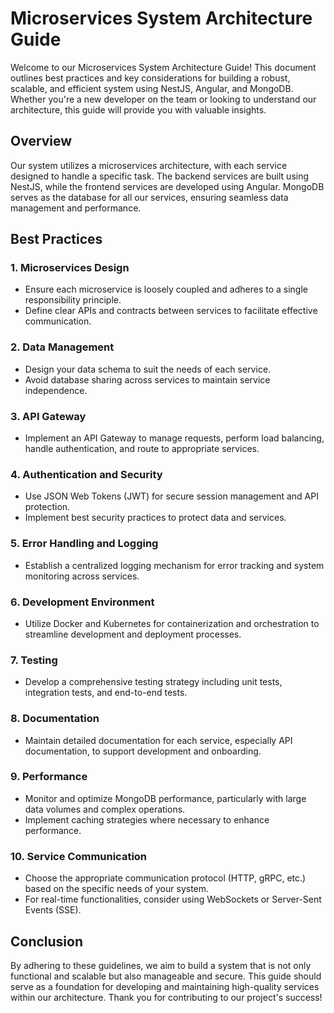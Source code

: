 Microservices System Architecture Guide
=======================================

Welcome to our Microservices System Architecture Guide! This document outlines best practices and key considerations for building a robust, scalable, and efficient system using NestJS, Angular, and MongoDB. Whether you're a new developer on the team or looking to understand our architecture, this guide will provide you with valuable insights.

Overview
--------

Our system utilizes a microservices architecture, with each service designed to handle a specific task. The backend services are built using NestJS, while the frontend services are developed using Angular. MongoDB serves as the database for all our services, ensuring seamless data management and performance.

Best Practices
--------------

### 1\. **Microservices Design**

*   Ensure each microservice is loosely coupled and adheres to a single responsibility principle.
*   Define clear APIs and contracts between services to facilitate effective communication.

### 2\. **Data Management**

*   Design your data schema to suit the needs of each service.
*   Avoid database sharing across services to maintain service independence.

### 3\. **API Gateway**

*   Implement an API Gateway to manage requests, perform load balancing, handle authentication, and route to appropriate services.

### 4\. **Authentication and Security**

*   Use JSON Web Tokens (JWT) for secure session management and API protection.
*   Implement best security practices to protect data and services.

### 5\. **Error Handling and Logging**

*   Establish a centralized logging mechanism for error tracking and system monitoring across services.

### 6\. **Development Environment**

*   Utilize Docker and Kubernetes for containerization and orchestration to streamline development and deployment processes.

### 7\. **Testing**

*   Develop a comprehensive testing strategy including unit tests, integration tests, and end-to-end tests.

### 8\. **Documentation**

*   Maintain detailed documentation for each service, especially API documentation, to support development and onboarding.

### 9\. **Performance**

*   Monitor and optimize MongoDB performance, particularly with large data volumes and complex operations.
*   Implement caching strategies where necessary to enhance performance.

### 10\. **Service Communication**

*   Choose the appropriate communication protocol (HTTP, gRPC, etc.) based on the specific needs of your system.
*   For real-time functionalities, consider using WebSockets or Server-Sent Events (SSE).

Conclusion
----------

By adhering to these guidelines, we aim to build a system that is not only functional and scalable but also manageable and secure. This guide should serve as a foundation for developing and maintaining high-quality services within our architecture. Thank you for contributing to our project's success!

